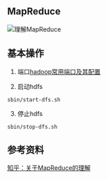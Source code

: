 ## MapReduce
![理解MapReduce](http://oyrpkn4bk.bkt.clouddn.com/MapReduce.jpg)

## 基本操作
1. 端口[hadoop常用端口及其配置](http://www.aboutyun.com/thread-7513-1-1.html)

2. 启动hdfs
```
sbin/start-dfs.sh
```

3. 停止hdfs
```
sbin/stop-dfs.sh
```

## 参考资料
[知乎：关于MapReduce的理解](https://www.zhihu.com/question/23345991)
